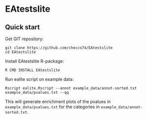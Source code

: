 # EAtestslite

## Quick start

Get GIT repository: 
```
git clone https://github.com/checco74/EAtestslite
cd EAtestslite
```

Install EAtestslite R-package:
```
R CMD INSTALL EAtestslite
```

Run ealite script on example data: 
```
Rscript ealite.Rscript --annot example_data/annot-sorted.txt example_data/pvalues.txt --qq
```

This will generate enrichment plots of the pvalues in 
`example_data/pvalues.txt` for the categories in 
`example_data/annot-sorted.txt`.


